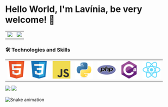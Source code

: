 # Hello World, I'm Lavínia, be very welcome! 👋

<table>
  <tr>
    <td>
      <a href="https://github.com/v1ih">
        <img height="180em" src="https://github-readme-stats.vercel.app/api?username=v1ih&show_icons=true&theme=tokyonight&include_all_commits=true&count_private=true"/>
      </a>
    </td>
    <td>
      <a href="https://github.com/v1ih">
        <img height="180em" src="https://github-readme-stats.vercel.app/api/top-langs/?username=v1ih&layout=compact&langs_count=6&theme=tokyonight"/>
      </a>
    </td>
  </tr>
</table>

### 🛠️ Technologies and Skills

<table>
  <tr>
    <td><img src="https://raw.githubusercontent.com/devicons/devicon/master/icons/html5/html5-original.svg" width="80" alt="HTML5"></td>
    <td><img src="https://raw.githubusercontent.com/devicons/devicon/master/icons/css3/css3-original.svg" width="80" alt="CSS3"></td>
    <td><img src="https://raw.githubusercontent.com/devicons/devicon/master/icons/javascript/javascript-original.svg" width="80" alt="JavaScript"></td>
    <td><img src="https://raw.githubusercontent.com/devicons/devicon/master/icons/python/python-original.svg" width="80" alt="Python"></td>
    <td><img src="https://raw.githubusercontent.com/devicons/devicon/master/icons/php/php-original.svg" width="80" alt="PHP"></td>
    <td><img src="https://raw.githubusercontent.com/devicons/devicon/master/icons/csharp/csharp-original.svg" width="80" alt="C#"></td>
    <td><img src="https://raw.githubusercontent.com/devicons/devicon/master/icons/react/react-original.svg" width="80" alt="React"></td>
  </tr>
</table>

<div> 
  <a href="mailto:freelancejobslfn@gmail.com"><img src="https://img.shields.io/badge/-Gmail-%23333?style=for-the-badge&logo=gmail&logoColor=white" target="_blank"></a>
  <a href="https://www.linkedin.com/in/laviniaferraz-v1ih/" target="_blank"><img src="https://img.shields.io/badge/-LinkedIn-%230077B5?style=for-the-badge&logo=linkedin&logoColor=white" target="_blank"></a> 
</div>

<br clear="both">

<img src="https://raw.githubusercontent.com/maurodesouza/maurodesouza/output/snake.svg" alt="Snake animation" />
